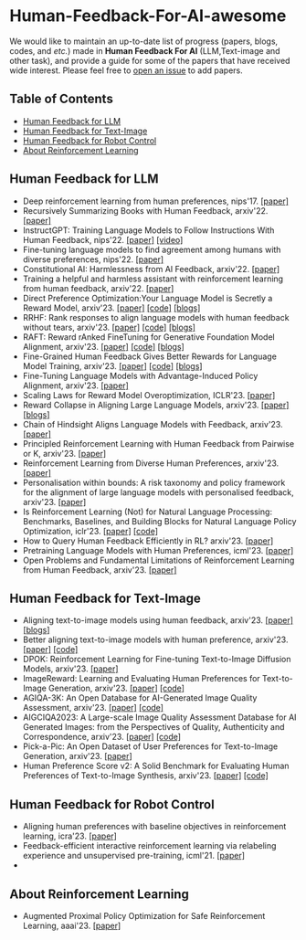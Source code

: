 # Human-Feedback-For-AI-awesome
We would like to maintain an up-to-date list of progress (papers, blogs, codes, and *etc.*) made in **Human Feedback For AI** (LLM,Text-image and other task), and provide a guide for some of the papers that have received wide interest.
Please feel free to [open an issue](Fhujinwu/Human-Feedback-For-LLM-awesome) to add papers.

## <a name="toc">Table of Contents</a>

- <a href="#human-feedback-LLM">Human Feedback for LLM</a>
- <a href="#human-feedback-Text-image">Human Feedback for Text-Image</a>
- <a href="#human-feedback-Robot-control">Human Feedback for Robot Control</a>
- <a href="#about-RL">About Reinforcement Learning</a>

## <a name="human-feedback-LLM">Human Feedback for LLM</a>
* Deep reinforcement learning from human preferences, nips'17. [[paper]](https://proceedings.neurips.cc/paper_files/paper/2017/file/d5e2c0adad503c91f91df240d0cd4e49-Paper.pdf)
* Recursively Summarizing Books with Human Feedback, arxiv'22. [[paper]](https://arxiv.org/pdf/2109.10862.pdf)
* InstructGPT: Training Language Models to Follow Instructions With Human Feedback, nips'22. [[paper]](https://proceedings.neurips.cc/paper_files/paper/2022/file/b1efde53be364a73914f58805a001731-Paper-Conference.pdf) [[video]](https://www.bilibili.com/video/BV1hd4y187CR/)
* Fine-tuning language models to find agreement among humans with diverse preferences, nips'22. [[paper]](https://proceedings.neurips.cc/paper_files/paper/2022/file/f978c8f3b5f399cae464e85f72e28503-Paper-Conference.pdf)
* Constitutional AI: Harmlessness from AI Feedback, arxiv'22. [[paper]](https://arxiv.org/pdf/2212.08073.pdf)
* Training a helpful and harmless assistant with reinforcement learning from human feedback, arxiv'22. [[paper]](https://arxiv.org/pdf/2204.05862.pdf)
* Direct Preference Optimization:Your Language Model is Secretly a Reward Model, arxiv'23. [[paper]](https://arxiv.org/pdf/2305.18290.pdf) [[code]](https://github.com/eric-mitchell/direct-preference-optimization) [[blogs]](https://zhuanlan.zhihu.com/p/634705904)
* RRHF: Rank responses to align language models with human feedback without tears, arxiv'23. [[paper]](https://arxiv.org/pdf/2304.05302.pdf) [[code]](https://github.com/GanjinZero/RRHF) [[blogs]](https://mp.weixin.qq.com/s/MiToPmFuNXY9wJcKH7pZPw)
* RAFT: Reward rAnked FineTuning for Generative Foundation Model Alignment, arxiv'23. [[paper]](https://arxiv.org/pdf/2304.06767.pdf) [[code]](https://github.com/OptimalScale/LMFlow) [[blogs]](https://mp.weixin.qq.com/s/rhO0bE8CCQsQzsH3kdTbCA)
* Fine-Grained Human Feedback Gives Better Rewards for Language Model Training, arxiv'23. [[paper]](https://arxiv.org/pdf/2306.01693.pdf) [[code]](https://github.com/allenai/FineGrainedRLHF) [[blogs]](https://mp.weixin.qq.com/s/iqf6Tw2iyYNAUoAj3f1MNw)
* Fine-Tuning Language Models with Advantage-Induced Policy Alignment, arxiv'23. [[paper]](https://arxiv.org/pdf/2306.02231.pdf)
* Scaling Laws for Reward Model Overoptimization, ICLR'23. [[paper]](https://proceedings.mlr.press/v202/gao23h/gao23h.pdf)
* Reward Collapse in Aligning Large Language Models, arxiv'23. [[paper]](https://arxiv.org/pdf/2305.17608.pdf) [[blogs]](https://mp.weixin.qq.com/s/REqLcA9CMEM8M7DYZpuC-Q)
* Chain of Hindsight Aligns Language Models with Feedback, arxiv'23. [[paper]](https://arxiv.org/pdf/2302.02676.pdf)
* Principled Reinforcement Learning with Human Feedback from Pairwise or K, arxiv'23. [[paper]](https://arxiv.org/pdf/2301.11270.pdf)
* Reinforcement Learning from Diverse Human Preferences, arxiv'23. [[paper]](https://arxiv.org/pdf/2301.11774.pdf)
* Personalisation within bounds: A risk taxonomy and policy framework for the alignment of large language models with personalised feedback, arxiv'23. [[paper]](https://arxiv.org/pdf/2303.05453.pdf)
* Is Reinforcement Learning (Not) for Natural Language Processing: Benchmarks, Baselines, and Building Blocks for Natural Language Policy Optimization, iclr'23. [[paper]](https://arxiv.org/pdf/2210.01241.pdf) [[code]](https://github.com/allenai/RL4LMs)
* How to Query Human Feedback Efficiently in RL? arxiv'23. [[paper]](https://arxiv.org/pdf/2305.18505.pdf)
* Pretraining Language Models with Human Preferences, icml'23. [[paper]](https://proceedings.mlr.press/v202/korbak23a/korbak23a.pdf)
* Open Problems and Fundamental Limitations of Reinforcement Learning from Human Feedback, arxiv'23. [[paper]](https://arxiv.org/pdf/2307.15217.pdf)

## <a name="human-feedback-Text-image">Human Feedback for Text-Image</a>
* Aligning text-to-image models using human feedback, arxiv'23. [[paper]](https://arxiv.org/pdf/2302.12192.pdf)  [[blogs]](https://mp.weixin.qq.com/s/FrqpybryiJ-ikO4ZVeISIg)
* Better aligning text-to-image models with human preference, arxiv'23. [[paper]](https://arxiv.org/pdf/2303.14420.pdf) [[code]](https://github.com/tgxs002/align_sd)
* DPOK: Reinforcement Learning for Fine-tuning Text-to-Image Diffusion Models, arxiv'23. [[paper]](https://arxiv.org/pdf/2305.16381.pdf)
* ImageReward: Learning and Evaluating Human Preferences for Text-to-Image Generation, arxiv'23. [[paper]](https://arxiv.org/pdf/2304.05977.pdf) [[code]](https://github.com/THUDM/ImageReward)
* AGIQA-3K: An Open Database for AI-Generated Image Quality Assessment, arxiv'23. [[paper]](https://arxiv.org/pdf/2306.04717.pdf) [[code]](https://github.com/lcysyzxdxc/AGIQA-3k-Database?utm_source=catalyzex.com)
* AIGCIQA2023: A Large-scale Image Quality Assessment Database for AI Generated Images: from the Perspectives of Quality, Authenticity and Correspondence, arxiv'23. [[paper]](https://arxiv.org/pdf/2307.00211.pdf) [[code]](https://github.com/wangjiarui153/AIGCIQA2023)
* Pick-a-Pic: An Open Dataset of User Preferences for Text-to-Image Generation, arxiv'23. [[paper]](https://arxiv.org/pdf/2305.01569.pdf)
* Human Preference Score v2: A Solid Benchmark for Evaluating Human Preferences of Text-to-Image Synthesis, arxiv'23. [[paper]](https://arxiv.org/pdf/2306.09341.pdf) [[code]](https://github.com/tgxs002/HPSv2)

## <a name="human-feedback-Robot-control">Human Feedback for Robot Control</a>
* Aligning human preferences with baseline objectives in reinforcement learning, icra'23. [[paper]](https://www.diva-portal.org/smash/get/diva2:1744884/FULLTEXT01.pdf)
* Feedback-efficient interactive reinforcement learning via relabeling experience and unsupervised pre-training, icml'21. [[paper]](https://proceedings.mlr.press/v139/lee21i.html)
* 

## <a name="about-RL">About Reinforcement Learning</a>
* Augmented Proximal Policy Optimization for Safe Reinforcement Learning, aaai'23. [[paper]](https://ojs.aaai.org/index.php/AAAI/article/view/25888)
